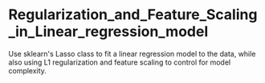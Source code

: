 # Regularization_and_Feature_Scaling_in_Linear_regression_model
Use sklearn's Lasso class to fit a linear regression model to the data, while also using L1 regularization and feature scaling to control for model complexity.
